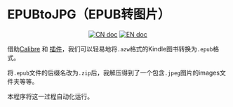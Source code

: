 # EPUBtoJPG（EPUB转图片）

<p align="center">
<a href="README_CN.md"><img src="https://img.shields.io/badge/文档-中文版-81001E.svg" alt="CN doc"></a>
<a href="README.md"><img src="https://img.shields.io/badge/document-English-002FA7.svg" alt="EN doc"></a>
</p>

借助[Calibre](https://calibre-ebook.com/ja/download) 和 [插件](https://github.com/noDRM/DeDRM_tools/releases)，我们可以轻易地将`.azw`格式的Kindle图书转换为`.epub`格式。

将`.epub`文件的后缀名改为`.zip`后，我解压得到了一个包含`.jpeg`图片的images文件夹等等。

本程序将这一过程自动化运行。
 
